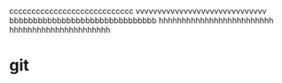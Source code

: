 cccccccccccccccccccccccccccc
vvvvvvvvvvvvvvvvvvvvvvvvvvvvvv
bbbbbbbbbbbbbbbbbbbbbbbbbbbbbbb
hhhhhhhhhhhhhhhhhhhhhhhhh
hhhhhhhhhhhhhhhhhhhhhh
# git
